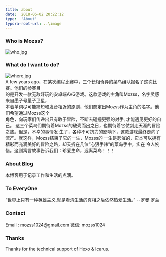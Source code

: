 ```yaml
---
title: about
date:  2018-06-02 20:22:12 
type:  'About'
typora-root-url: ..\image
---
```


### Who is Mozss?
![who.jpg](https://s2.loli.net/2022/07/20/rZ2IymO6kAgjQXS.jpg)
### What do I want to do?
![where.jpg](https://s2.loli.net/2022/07/20/3F9uy5LGnoDVRYk.jpg)
<br>
A few years ago，在某次编程比赛中，三个长相奇异的菜鸟组队报名了这次比赛。他们的参赛目  
的是开发一款无敌好玩的安卓端AVG游戏。这款游戏的主角叫Mozss，名字灵感来自墨子号量子卫星，  
本着单词尽可能简短和发音相近的原则，他们商定出Mozss作为主角的名字。他们希望通过Mozss这个  
角色，向玩家们传递出只有敢于冒险，不断去碰撞更强的对手, 才能遇见更好的自己。
这三个菜鸟们期待着Mozss的破壳而出之日，也期待着它仗剑走天涯的冒险之旅。但是，不幸的事情发
生了，各种不可抗力的影响下，这款游戏最终走向了流产。就这样，Mozss结束了它的一生，Mozss的
一生是悲催的，它本可以拥有精彩而充满美好的冒险之路，却夭折在几位“心狠手辣”的菜鸟手中，实在
令人惋惜。这则寓言故事告诉我们：珍爱生命，远离菜鸟！！！

### About Blog
本博客用于记录工作和生活的点滴。

### To EveryOne
“世界上只有一种英雄主义,就是看清生活的真相之后依然热爱生活。” --罗曼·罗兰

### Contact
Email : mozss1024@gmail.com 
微信: mozss1024

### Thanks
Thanks for the technical support of Hexo & Icarus.



